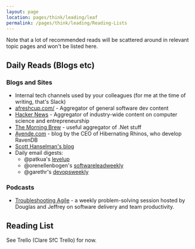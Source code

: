 ```yaml
---
layout: page
location: pages/think/leading/leaf
permalink: /pages/think/leading/Reading-Lists
---
```


Note that a lot of recommended reads will be scattered around in relevant topic pages and won't be listed here.

## Daily Reads (Blogs etc)

### Blogs and Sites

- Internal tech channels used by your colleagues (for me at the time of writing, that's Slack) 
- [afreshcup.com/](https://afreshcup.com/) - Aggregator of general software dev content
- [Hacker News](https://news.ycombinator.com/) - Aggregator of industry-wide content on computer science and entrepreneurship
- [The Morning Brew](http://blog.cwa.me.uk) - useful aggregator of .Net stuff
- [Ayende.com](https://ayende.com/blog/) - blog by the CEO of Hibernating Rhinos, who develop RavenDB
- [Scott Hanselman's blog](https://hanselman.com/blog/)
- Daily email digests:
    - @patkua's [levelup](http://levelup.patkua.com)
    - @orenellenbogen's [softwareleadweekly](https://softwareleadweekly.com)
    - @garethr's [devopsweekly](http://devopsweekly.com)

### Podcasts

- [Troubleshooting Agile](https://conversationaltransformation.com/troubleshooting-agile-podcast/) - a weekly problem-solving session hosted by Douglas and Jeffrey on software delivery and team productivity.

## Reading List

See Trello (Clare SfC Trello) for now.